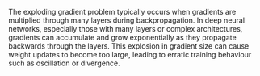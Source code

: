 The exploding gradient problem typically occurs when gradients are multiplied through many layers during backpropagation. In deep neural networks, especially those with many layers or complex architectures, gradients can accumulate and grow exponentially as they propagate backwards through the layers. This explosion in gradient size can cause weight updates to become too large, leading to erratic training behaviour such as oscillation or divergence.
